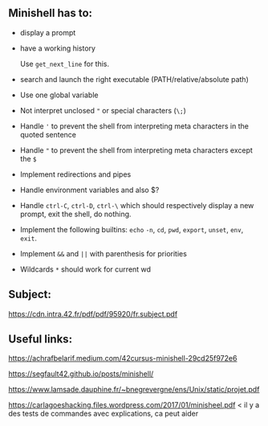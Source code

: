 <h2>Minishell has to:</h2>

- display a prompt

- have a working history

	Use `get_next_line` for this.

- search and launch the right executable (PATH/relative/absolute path)

- Use one global variable

- Not interpret unclosed `"` or special characters (`\;`)

- Handle `'` to prevent the shell from interpreting meta characters in the quoted sentence

- Handle `"` to prevent the shell from interpreting meta characters except the `$`

- Implement redirections and pipes

- Handle environment variables and also $?

- Handle `ctrl-C`, `ctrl-D`, `ctrl-\` which should respectively display a new prompt, exit the shell, do nothing.

- Implement the following builtins: `echo` `-n`, `cd`, `pwd`, `export`, `unset`, `env`, `exit`.

- Implement `&&` and `||` with parenthesis for priorities

- Wildcards `*` should work for current wd


<h2>Subject:</h2>

https://cdn.intra.42.fr/pdf/pdf/95920/fr.subject.pdf

<h2>Useful links:</h2>

https://achrafbelarif.medium.com/42cursus-minishell-29cd25f972e6

https://segfault42.github.io/posts/minishell/

https://www.lamsade.dauphine.fr/~bnegrevergne/ens/Unix/static/projet.pdf

https://carlagoeshacking.files.wordpress.com/2017/01/minisheel.pdf < il y a des tests de commandes avec explications, ca peut aider
